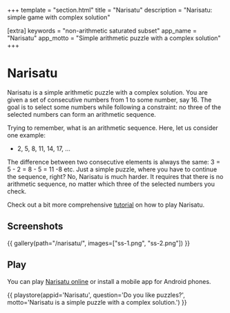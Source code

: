 +++
template = "section.html"
title = "Narisatu"
description = "Narisatu: simple game with complex solution"

[extra]
keywords = "non-arithmetic saturated subset"
app_name = "Narisatu"
app_motto = "Simple arithmetic puzzle with a complex solution"
+++

# Narisatu

Narisatu is a simple arithmetic puzzle with a complex solution. You are given a set of consecutive numbers from 1 to some number, say 16. The goal is to select some numbers while following a constraint: no three of the selected numbers can form an arithmetic sequence.

Trying to remember, what is an arithmetic sequence. Here, let us consider one example:
- 2, 5, 8, 11, 14, 17, ...

The difference between two consecutive elements is always the same: 3 = 5 - 2 = 8 - 5 = 11 -8 etc. Just a simple puzzle, where you have to continue the sequence, right? No, Narisatu is much harder. It requires that there is no arithmetic sequence, no matter which three of the selected numbers you check.

Check out a bit more comprehensive [tutorial](/narisatu/tutorial) on how to play Narisatu.

## Screenshots

{{ gallery(path="/narisatu/", images=["ss-1.png", "ss-2.png"]) }}

## Play

You can play [Narisatu online](/narisatu/web/) or install a mobile app for Android phones.

{{ playstore(appid='Narisatu', question='Do you like puzzles?', motto='Narisatu is a simple puzzle with a complex solution.') }}
